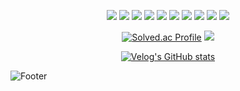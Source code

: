 <!-- ![header](https://capsule-render.vercel.app/api?type=transparent&color=auto&height=200&section=header&text=Front-End%20Developer&fontSize=50) -->

<p align ="center">
<img src="https://img.shields.io/badge/HTML5-E34F26?style=flat-square&logo=HTML5&logoColor=white" />
<img src="https://img.shields.io/badge/CSS3-1572B6?style=flat-square&logo=CSS3&logoColor=white" />
<img src="https://img.shields.io/badge/JavaScript-F7DF1E?style=flat-square&logo=JavaScript&logoColor=white" />
<img src="https://img.shields.io/badge/TypeScript-3178C6?style=flat-square&logo=TypeScript&logoColor=white" />
<img src="https://img.shields.io/badge/React-61DAFB?style=flat-square&logo=React&logoColor=white" />
<img src="https://img.shields.io/badge/React Router-CA4245?style=flat-square&logo=React&logoColor=white" />
<img src="https://img.shields.io/badge/styled components-DB7093?style=flat-square&logo=styledcomponents&logoColor=white" />
<img src="https://img.shields.io/badge/React Query-FF4154?style=flat-square&logo=React&logoColor=white" />
<img src="https://img.shields.io/badge/React Hook Form-EC5990?style=flat-square&logo=React&logoColor=white" />
<img src="https://img.shields.io/badge/Firebase-FFCA28?style=flat-square&logo=Firebase&logoColor=white" />


<div align ="center">
 
[![Solved.ac Profile](http://mazassumnida.wtf/api/v2/generate_badge?boj=javascriptminsun)](https://solved.ac/javascriptminsun/)
 <img src="http://mazandi.herokuapp.com/api?handle=javascriptminsun&theme=cool" target="_blank"/>
</div>

<!-- ![여러분's GitHub stats](https://github-readme-stats.vercel.app/api?username=minsun0714&show_icons=true&theme=radical) -->

<div align ="center">


[![Velog's GitHub stats](https://velog-readme-stats.vercel.app/api?name=jasmine0714)](https://velog.io/@jasmine0714)
</div>

![Footer](https://capsule-render.vercel.app/api?type=waving&color=auto&height=200&section=footer)
